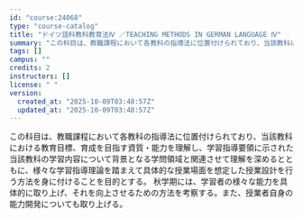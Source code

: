 ```yaml
---
id: "course:24068"
type: "course-catalog"
title: "ドイツ語科教科教育法Ⅳ ／TEACHING METHODS IN GERMAN LANGUAGE Ⅳ"
summary: "この科目は、教職課程において各教科の指導法に位置付けられており、当該教科における教育目標、育成を目指す資質・能力を理解し、学習指導要領に示された当該教科の学習内容について背景となる学問領域と関連させて理解を深めるとともに、様々な学習指導理論…"
tags: []
campus: ""
credits: 2
instructors: []
license: " "
version:
  created_at: "2025-10-09T03:48:57Z"
  updated_at: "2025-10-09T03:48:57Z"
---
```


この科目は、教職課程において各教科の指導法に位置付けられており、当該教科における教育目標、育成を目指す資質・能力を理解し、学習指導要領に示された当該教科の学習内容について背景となる学問領域と関連させて理解を深めるとともに、様々な学習指導理論を踏まえて具体的な授業場面を想定した授業設計を行う方法を身に付けることを目的とする。 秋学期には、学習者の様々な能力を具体的に取り上げ、それを向上させるための方法を考察する。また、授業者自身の能力開発についても取り上げる。
